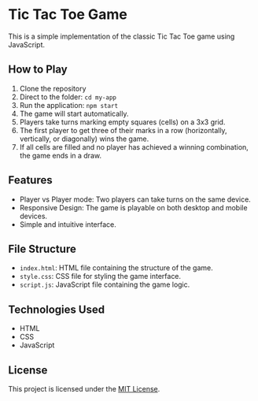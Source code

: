 # Tic Tac Toe Game

This is a simple implementation of the classic Tic Tac Toe game using JavaScript.

## How to Play

1. Clone the repository
2. Direct to the folder: `cd my-app`
3. Run the application:  `npm start`
4. The game will start automatically.
5. Players take turns marking empty squares (cells) on a 3x3 grid.
6. The first player to get three of their marks in a row (horizontally, vertically, or diagonally) wins the game.
7. If all cells are filled and no player has achieved a winning combination, the game ends in a draw.

## Features

- Player vs Player mode: Two players can take turns on the same device.
- Responsive Design: The game is playable on both desktop and mobile devices.
- Simple and intuitive interface.

## File Structure

- `index.html`: HTML file containing the structure of the game.
- `style.css`: CSS file for styling the game interface.
- `script.js`: JavaScript file containing the game logic.

## Technologies Used

- HTML
- CSS
- JavaScript

## License

This project is licensed under the [MIT License](LICENSE).
